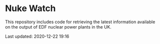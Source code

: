 # Nuke Watch

This repository includes code for retrieving the latest information available on the output of EDF nuclear power plants in the UK.

Last updated: 2020-12-22 19:16